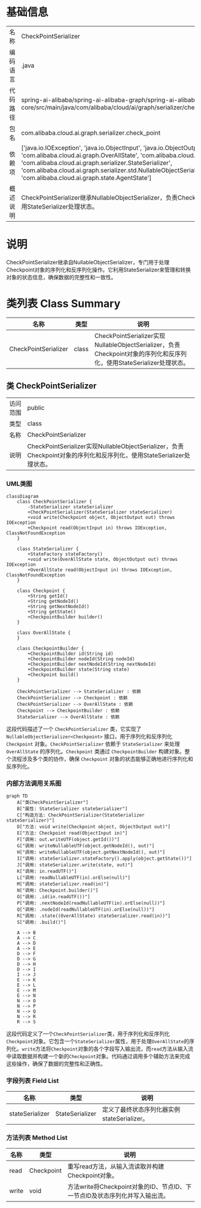# 基础信息

|      |      |
|------|------|
| 名称 | CheckPointSerializer |
| 编码语言 | .java |
| 代码路径 | spring-ai-alibaba/spring-ai-alibaba-graph/spring-ai-alibaba-graph-core/src/main/java/com/alibaba/cloud/ai/graph/serializer/check_point/CheckPointSerializer.java |
| 包名 | com.alibaba.cloud.ai.graph.serializer.check_point |
| 依赖项 | ['java.io.IOException', 'java.io.ObjectInput', 'java.io.ObjectOutput', 'com.alibaba.cloud.ai.graph.OverAllState', 'com.alibaba.cloud.ai.graph.checkpoint.Checkpoint', 'com.alibaba.cloud.ai.graph.serializer.StateSerializer', 'com.alibaba.cloud.ai.graph.serializer.std.NullableObjectSerializer', 'com.alibaba.cloud.ai.graph.state.AgentState'] |
| 概述说明 | CheckPointSerializer继承NullableObjectSerializer，负责Checkpoint对象的序列化与反序列化，使用StateSerializer处理状态。 |

# 说明

CheckPointSerializer继承自NullableObjectSerializer，专门用于处理Checkpoint对象的序列化和反序列化操作。它利用StateSerializer来管理和转换对象的状态信息，确保数据的完整性和一致性。

# 类列表 Class Summary

| 名称   | 类型  | 说明 |
|-------|------|-------------|
| CheckPointSerializer | class | CheckPointSerializer实现NullableObjectSerializer，负责Checkpoint对象的序列化和反序列化，使用StateSerializer处理状态。 |



## 类 CheckPointSerializer

|      |      |
|------|------|
| 访问范围 | public |
| 类型 | class |
| 名称 | CheckPointSerializer |
| 说明 | CheckPointSerializer实现NullableObjectSerializer，负责Checkpoint对象的序列化和反序列化，使用StateSerializer处理状态。 |


### UML类图

```mermaid
classDiagram
    class CheckPointSerializer {
        -StateSerializer stateSerializer
        +CheckPointSerializer(StateSerializer stateSerializer)
        +void write(Checkpoint object, ObjectOutput out) throws IOException
        +Checkpoint read(ObjectInput in) throws IOException, ClassNotFoundException
    }

    class StateSerializer {
        +StateFactory stateFactory()
        +void write(OverAllState state, ObjectOutput out) throws IOException
        +OverAllState read(ObjectInput in) throws IOException, ClassNotFoundException
    }

    class Checkpoint {
        +String getId()
        +String getNodeId()
        +String getNextNodeId()
        +String getState()
        +CheckpointBuilder builder()
    }

    class OverAllState {
    }

    class CheckpointBuilder {
        +CheckpointBuilder id(String id)
        +CheckpointBuilder nodeId(String nodeId)
        +CheckpointBuilder nextNodeId(String nextNodeId)
        +CheckpointBuilder state(String state)
        +Checkpoint build()
    }

    CheckPointSerializer --> StateSerializer : 依赖
    CheckPointSerializer --> Checkpoint : 依赖
    CheckPointSerializer --> OverAllState : 依赖
    Checkpoint --> CheckpointBuilder : 依赖
    StateSerializer --> OverAllState : 依赖
```

这段代码描述了一个 `CheckPointSerializer` 类，它实现了 `NullableObjectSerializer<Checkpoint>` 接口，用于序列化和反序列化 `Checkpoint` 对象。`CheckPointSerializer` 依赖于 `StateSerializer` 来处理 `OverAllState` 的序列化。`Checkpoint` 类通过 `CheckpointBuilder` 构建对象。整个流程涉及多个类的协作，确保 `Checkpoint` 对象的状态能够正确地进行序列化和反序列化。


### 内部方法调用关系图

```mermaid
graph TD
    A["类CheckPointSerializer"]
    B["属性: StateSerializer stateSerializer"]
    C["构造方法: CheckPointSerializer(StateSerializer stateSerializer)"]
    D["方法: void write(Checkpoint object, ObjectOutput out)"]
    E["方法: Checkpoint read(ObjectInput in)"]
    F["调用: out.writeUTF(object.getId())"]
    G["调用: writeNullableUTF(object.getNodeId(), out)"]
    H["调用: writeNullableUTF(object.getNextNodeId(), out)"]
    I["调用: stateSerializer.stateFactory().apply(object.getState())"]
    J["调用: stateSerializer.write(state, out)"]
    K["调用: in.readUTF()"]
    L["调用: readNullableUTF(in).orElse(null)"]
    M["调用: stateSerializer.read(in)"]
    N["调用: Checkpoint.builder()"]
    O["调用: .id(in.readUTF())"]
    P["调用: .nextNodeId(readNullableUTF(in).orElse(null))"]
    Q["调用: .nodeId(readNullableUTF(in).orElse(null))"]
    R["调用: .state((OverAllState) stateSerializer.read(in))"]
    S["调用: .build()"]

    A --> B
    A --> C
    A --> D
    A --> E
    D --> F
    D --> G
    D --> H
    D --> I
    I --> J
    E --> K
    E --> L
    E --> M
    E --> N
    N --> O
    N --> P
    N --> Q
    N --> R
    R --> S
```

这段代码定义了一个`CheckPointSerializer`类，用于序列化和反序列化`Checkpoint`对象。它包含一个`StateSerializer`属性，用于处理`OverAllState`的序列化。`write`方法将`Checkpoint`对象的各个字段写入输出流，而`read`方法从输入流中读取数据并构建一个新的`Checkpoint`对象。代码通过调用多个辅助方法来完成这些操作，确保了数据的完整性和正确性。

### 字段列表 Field List

| 名称  | 类型  | 说明 |
|-------|-------|------|
| stateSerializer | StateSerializer | 定义了最终状态序列化器实例stateSerializer。 |

### 方法列表 Method List

| 名称  | 类型  | 说明 |
|-------|-------|------|
| read | Checkpoint | 重写read方法，从输入流读取并构建Checkpoint对象。 |
| write | void | 方法write将Checkpoint对象的ID、节点ID、下一节点ID及状态序列化并写入输出流。 |





